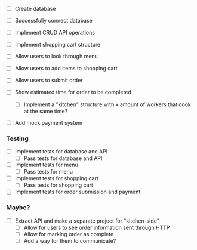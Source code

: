 - [ ] Create database
- [ ] Successfully connect database
- [ ] Implement CRUD API operations

- [ ] Implement shopping cart structure
- [ ] Allow users to look through menu
- [ ] Allow users to add items to shopping cart
- [ ] Allow users to submit order
- [ ] Show estimated time for order to be completed
  - [ ] Implement a "kitchen" structure with x amount of workers that cook at the same time?
- [ ] Add mock payment system

### Testing

- [ ] Implement tests for database and API
  - [ ] Pass tests for database and API
- [ ] Implement tests for menu
  - [ ] Pass tests for menu
- [ ] Implement tests for shopping cart
  - [ ] Pass tests for shopping cart
- [ ] Implement tests for order submission and payment

### Maybe?

- [ ] Extract API and make a separate project for "kitchen-side"
  - [ ] Allow for users to see order information sent through HTTP
  - [ ] Allow for marking order as complete
  - [ ] Add a way for them to communicate?
